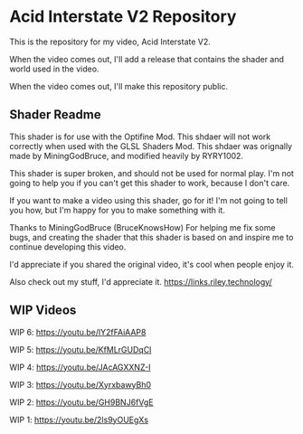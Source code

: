 # Acid Interstate V2 Repository

This is the repository for my video, Acid Interstate V2.

When the video comes out, I'll add a release that contains the shader and world used in the video.

When the video comes out, I'll make this repository public.

## Shader Readme

This shader is for use with the Optifine Mod. This shdaer will not work correctly when used with the GLSL Shaders Mod.
This shdaer was orignally made by MiningGodBruce, and modified heavily by RYRY1002.

This shader is super broken, and should not be used for normal play.
I'm not going to help you if you can't get this shader to work, because I don't care.

If you want to make a video using this shader, go for it!
I'm not going to tell you how, but I'm happy for you to make something with it.

Thanks to MiningGodBruce (BruceKnowsHow)
For helping me fix some bugs, and creating the shader that this shader is based on and inspire me to continue developing this video. 

I'd appreciate if you shared the original video, it's cool when people enjoy it.

Also check out my stuff, I'd appreciate it.
https://links.riley.technology/

## WIP Videos

WIP 6: https://youtu.be/lY2fFAiAAP8

WIP 5: https://youtu.be/KfMLrGUDqCI

WIP 4: https://youtu.be/JAcAGXXNZ-I

WIP 3: https://youtu.be/XyrxbawyBh0

WIP 2: https://youtu.be/GH9BNJ6fVgE

WIP 1: https://youtu.be/2ls9yOUEgXs
